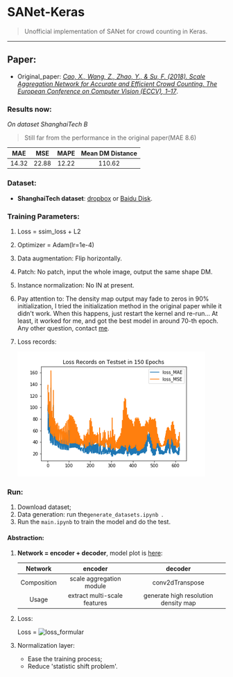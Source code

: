 # SANet-Keras
> Unofficial implementation of SANet for crowd counting in Keras.

---

## Paper:

+ Original_paper: [_Cao, X., Wang, Z., Zhao, Y., & Su, F. (2018). Scale Aggregation Network for Accurate and Efficient Crowd Counting. *The European Conference on Computer Vision (ECCV)*, 1–17_](http://openaccess.thecvf.com/content_ECCV_2018/html/Xinkun_Cao_Scale_Aggregation_Network_ECCV_2018_paper.html).

### Results now:

*On dataset ShanghaiTech B*

> Still far from the performance in the original paper(MAE 8.6)

|  MAE  |  MSE  | MAPE  | Mean DM Distance |
| :---: | :---: | :---: | :--------------: |
| 14.32 | 22.88 | 12.22 |      110.62      |

### Dataset:

- **ShanghaiTech dataset**: [dropbox](<https://www.dropbox.com/s/fipgjqxl7uj8hd5/ShanghaiTech.zip?dl=0>) or [Baidu Disk](<http://pan.baidu.com/s/1nuAYslz>).

### Training Parameters:

1. Loss = ssim_loss + L2

2. Optimizer = Adam(lr=1e-4)

3. Data augmentation: Flip horizontally.

4. Patch: No patch, input the whole image, output the same shape DM.

5. Instance normalization: No IN at present.

6. Pay attention to: The density map output may fade to zeros in 90% initialization, I tried the initialization method in the original paper while it didn't work. When this happens, just restart the kernel and re-run... At least, it worked for me, and got the best model in around 70-th epoch. Any other question, contact [me](zhengpeng0108@gmail.com).

7. Loss records:

   ![Loss_records](images/loss_records.png)

### Run:

1. Download dataset;
2. Data generation: run the`generate_datasets.ipynb `.
3. Run the `main.ipynb` to train the model and do the test.

#### Abstraction:

1. **Network = encoder + decoder**, model plot is [here](./images/SANet_noIN.png):

   

   |   Network   |           encoder            |               decoder                |
   | :---------: | :--------------------------: | :----------------------------------: |
   | Composition |   scale aggregation module   |           conv2dTranspose            |
   |    Usage    | extract multi-scale features | generate high resolution density map |

2. Loss:

   Loss = ![loss_formular](https://latex.codecogs.com/gif.latex?L_{Euclidean}+\alpha_CL_C(L_C=1-\frac{1}{N}{\sum_x{SSIM(x)}},\alpha_C=0.001))

3. Normalization layer:

   + Ease the training process;
   + Reduce 'statistic shift problem'.